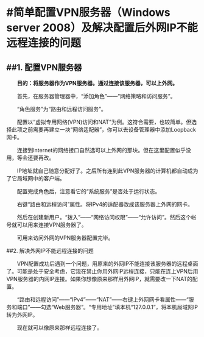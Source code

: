#简单配置VPN服务器（Windows server 2008）及解决配置后外网IP不能远程连接的问题
=
##1. 配置VPN服务器
-
　　**目的：将服务器作为VPN服务器。通过连接该服务器，可以上外网。**
  
　　首先，在服务器管理器中，“添加角色”——“网络策略和访问服务”。

　　“角色服务”为“路由和远程访问服务”。

　　配置以“虚拟专用网络(VPN)访问和NAT”为例。这符合需要，也较简单。但选择此项之前需要再建立一块“网络适配器”，你可以去设备管理器中添加Loopback网卡。

　　连接到Internet的网络接口自然选可以上外网的那块。但在这里配置似乎没用，等会还要再改。

　　IP地址就自己随意分配好了。之后所有连到此VPN服务器的计算机都自动成为了它局域网中的客户端。

　　配置完成角色后，注意看它的“系统服务”是否处于运行状态。

　　右键“路由和远程访问”属性。将IPv4的适配器改成该服务器上外网的网卡。

　　然后在创建新用户。“拨入”——“网络访问权限”——“允许访问”。然后这个帐号就可以用来连接VPN服务器了。

　　可用来访问外网的VPN服务器配置完毕。

##2. 解决外网IP不能远程连接的问题

　　VPN配置成功后遇到一个问题，用原来的外网IP不能连接该服务器的远程桌面了。可能是处于安全考虑，它现在禁止你用外网IP远程连接，只能在连上VPN后用VPN服务器的内网IP连接。如果你想像原来那样用外网IP，就需要改一下NAT的配置。

　　“路由和远程访问”——“IPv4”——“NAT”——右键上外网网卡看属性——“服务和端口”——勾选“Web服务器”。“专用地址”填本机“127.0.0.1”，将本机局域网IP转为外网IP。

　　现在就可以像原来那样远程连接了。